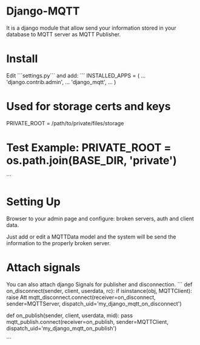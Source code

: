 Django-MQTT
===========
It is a django module that allow send your information stored in your database to MQTT server as MQTT Publisher.

Install
=======
Edit ´´´settings.py´´´ and add:
´´´
INSTALLED_APPS = (
  ...
  'django.contrib.admin',
  ...
  'django_mqtt',
  ...
)

# Used for storage certs and keys
PRIVATE_ROOT = /path/to/private/files/storage
# Test Example: PRIVATE_ROOT = os.path.join(BASE_DIR, 'private')
´´´

Setting Up
==========
Browser to your admin page and configure: broken servers, auth and client data.

Just add or edit a MQTTData model and the system will be send the information to the properly broken server.


Attach signals
==============
You can also attach django Signals for publisher and disconnection.
´´´
def on_disconnect(sender, client, userdata, rc):
    if isinstance(obj, MQTTClient):
        raise Att
mqtt_disconnect.connect(receiver=on_disconnect, sender=MQTTServer, dispatch_uid='my_django_mqtt_on_disconnect')

def on_publish(sender, client, userdata, mid):
    pass
mqtt_publish.connect(receiver=on_publish, sender=MQTTClient, dispatch_uid='my_django_mqtt_on_publish')

´´´
